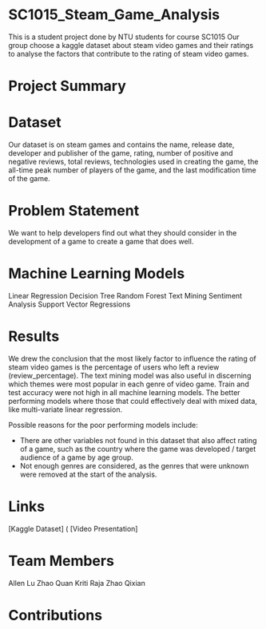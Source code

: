 # SC1015_Steam_Game_Analysis
This is a student project done by NTU students for course SC1015 
Our group choose a kaggle dataset about steam video games and their ratings to analyse the factors that contribute to the rating of steam video games.

# Project Summary
# Dataset
Our dataset is on steam games and contains the name, release date, developer and publisher of the game, rating, number of positive and negative reviews, total reviews, technologies used in creating the game, the all-time peak number of players of the game, and the last modification time of the game.
# Problem Statement
We want to help developers find out what they should consider in the development of a game to create a game that does well.
# Machine Learning Models
Linear Regression
Decision Tree
Random Forest
Text Mining
Sentiment Analysis
Support Vector Regressions
# Results
We drew the conclusion that the most likely factor to influence the rating of steam video games is the percentage of users who left a review (review_percentage).
The text mining model was also useful in discerning which themes were most popular in each genre of video game. Train and test accuracy were not high in all machine learning models. The better performing models where those that could effectively deal with mixed data, like multi-variate linear regression.

Possible reasons for the poor performing models include:
- There are other variables not found in this dataset that also affect rating of a game, such as the country where the game was developed / target audience of a game by age group.
- Not enough genres are considered, as the genres that were unknown were removed at the start of the analysis.


# Links
[Kaggle Dataset] (
[Video Presentation]
# Team Members
Allen Lu Zhao Quan
Kriti Raja
Zhao Qixian

# Contributions
